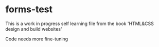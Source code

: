 # forms-test
This is a work in progress self learning file from the book 'HTML&amp;CSS design and build websites'

Code needs more fine-tuning 
